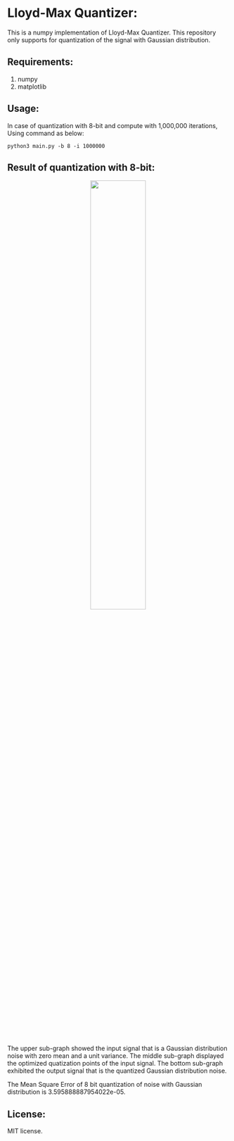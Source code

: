 # Lloyd-Max Quantizer:<br/>
This is a numpy implementation of Lloyd-Max Quantizer. This repository only supports for quantization of the signal with Gaussian distribution.

## Requirements:<br/> 
1. numpy <br/>
2. matplotlib <br/>

## Usage: <br/> 
In case of quantization with 8-bit and compute with 1,000,000 iterations, <br/>
Using command as below:
~~~shell
python3 main.py -b 8 -i 1000000
~~~
## Result of quantization with 8-bit: <br/>
<p align="center">
  <img width="50%" height="50%" src="https://github.com/ninnart-fuengfusin/lloyd-max-quantizer/blob/master/outputs/results.png">

The upper sub-graph showed the input signal that is a Gaussian distribution noise with zero mean and a unit variance.
The middle sub-graph displayed the optimized quatization points of the input signal.
The bottom sub-graph exhibited the output signal that is the quantized Gaussian distribution noise. <br>

The Mean Square Error of 8 bit quantization of noise with Gaussian distribution is 3.595888887954022e-05.

## License: <br/>
MIT license.
